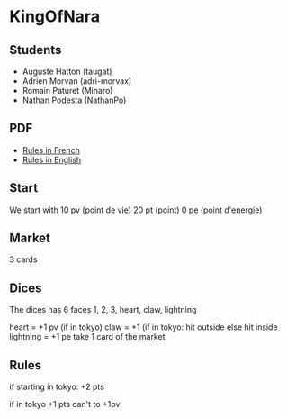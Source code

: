 # KingOfNara

## Students
- Auguste Hatton (taugat)
- Adrien Morvan (adri-morvax)
- Romain Paturet (Minaro)
- Nathan Podesta (NathanPo)

## PDF
- [Rules in French](https://www.letempledujeu.fr/IMG/pdf/king_of_tokyo.pdf)
- [Rules in English](https://cdn.1j1ju.com/medias/f9/2f/9b-king-of-tokyo-rulebook.pdf)

## Start
We start with 
10 pv (point de vie)
20 pt (point)
0 pe (point d'energie)

## Market
3 cards

## Dices
The dices has 6 faces
1, 2, 3, heart, claw, lightning

heart = +1 pv (if in tokyo)
claw = +1 (if in tokyo: hit outside else hit inside
lightning = +1 pe take 1 card of the market 

## Rules
if starting in tokyo:
	+2 pts

if in tokyo 
  +1 pts
	can't to +1pv
  
  
